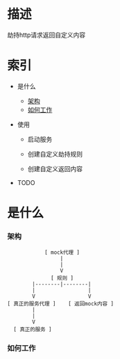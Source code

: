 # 描述

劫持http请求返回自定义内容

# 索引

* 是什么

    * [架构](#架构)
    * [如何工作](#如何工作)

* 使用

  * 启动服务

  * 创建自定义劫持规则

  * 创建自定义返回内容

* TODO


# 是什么


### 架构

```
            [ mock代理 ]
                 |
                 |
                 V
              [ 规则 ]
        |--------|--------|
        |                 |
        V                 V    
[ 真正的服务代理 ]    [ 返回mock内容 ]
        |
        |
        V
  [ 真正的服务 ]

```

### 如何工作

```


```
